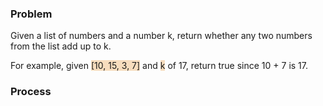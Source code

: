 ### Problem

Given a list of numbers and a number k, return whether any two numbers from the list add up to k.

For example, given <span style='background-color: #F7DDBE'>[10, 15, 3, 7]</span> and <span style='background-color: #F7DDBE'>k</span> of 17, return true since 10 + 7 is 17.


### Process
